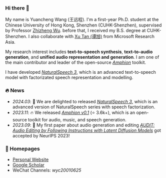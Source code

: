 ### Hi there 👋

My name is Yuancheng Wang (王远程). I'm a first-year Ph.D. student at the Chinese University of Hong Kong, Shenzhen (CUHK-Shenzhen), supervised by Professor [Zhizheng Wu](http://www.drwuz.com/). before that, I received my B.S. degree at CUHK-Shenzhen. I also collaborate with [Xu Tan (谭旭)](https://www.microsoft.com/en-us/research/people/xuta/) from Microsoft Research Asia.

My research interest includes **text-to-speech synthesis**, **text-to-audio generation**, and **unified audio representation and generation**. I am one of the main contributor and leader of the open-source *[Amphion](https://github.com/open-mmlab/Amphion)* toolkit.

I have developed *[NaturalSpeech 3](https://arxiv.org/abs/2403.03100)*, which is an advanced text-to-speech model with factorizated speech representation and modelling.

### 🔥 News

- *2024.03*: 🎉 We are delighted to released *[NaturalSpeech 3](https://arxiv.org/abs/2403.03100)*, which is an advanced version of NaturalSpeech series with speech factorization.
- *2023.11*: 🔥 We released *[Amphion v0.1](https://github.com/open-mmlab/Amphion)* (⭐️ 3.6k+), which is an open-source toolkit for audio, music, and speech generation.
- *2023.09*: 🎉 My first paper about audio generation and editing *[AUDIT: Audio Editing by Following Instructions with Latent Diffusion Models](https://arxiv.org/abs/2304.00830)* got accepted by NeurIPS 2023!


### 🔗 Homepages

- [Personal Website](https://hecheng0625.github.io/)
- [Google Scholar](https://scholar.google.com.tw/citations?user=60uamz4AAAAJ&hl=en)
- WeChat Channels: *wyc20010625*


<!--
**HeCheng0625/HeCheng0625** is a ✨ _special_ ✨ repository because its `README.md` (this file) appears on your GitHub profile.

Here are some ideas to get you started:

- 🔭 I’m currently working on ...
- 🌱 I’m currently learning ...
- 👯 I’m looking to collaborate on ...
- 🤔 I’m looking for help with ...
- 💬 Ask me about ...
- 📫 How to reach me: ...
- 😄 Pronouns: ...
- ⚡ Fun fact: ...
-->

